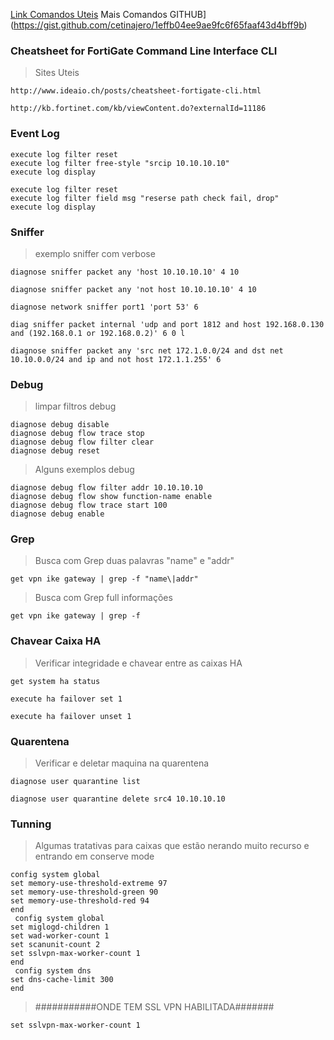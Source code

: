 [Link Comandos Uteis](https://github.com/adrianomenegassi/Fortinet/pull/2/commits/61df68f97b8a27feb42d15349ff82254c196b0d6)
Mais Comandos GITHUB](https://gist.github.com/cetinajero/1effb04ee9ae9fc6f65faaf43d4bff9b)

### Cheatsheet for FortiGate Command Line Interface CLI
 > Sites Uteis
```
http://www.ideaio.ch/posts/cheatsheet-fortigate-cli.html
```
```
http://kb.fortinet.com/kb/viewContent.do?externalId=11186
```

### Event Log
``` 
execute log filter reset
execute log filter free-style "srcip 10.10.10.10"
execute log display
```
```
execute log filter reset
execute log filter field msg "reserse path check fail, drop"
execute log display
```
### Sniffer
> exemplo sniffer com verbose
```
diagnose sniffer packet any 'host 10.10.10.10' 4 10
```
```
diagnose sniffer packet any 'not host 10.10.10.10' 4 10
```
```
diagnose network sniffer port1 'port 53' 6
```
```
diag sniffer packet internal 'udp and port 1812 and host 192.168.0.130 and (192.168.0.1 or 192.168.0.2)' 6 0 l
```
```
diagnose sniffer packet any 'src net 172.1.0.0/24 and dst net 10.10.0.0/24 and ip and not host 172.1.1.255' 6
```
### Debug
> limpar filtros debug
```
diagnose debug disable
diagnose debug flow trace stop
diagnose debug flow filter clear
diagnose debug reset
```
> Alguns exemplos debug
```
diagnose debug flow filter addr 10.10.10.10
diagnose debug flow show function-name enable
diagnose debug flow trace start 100
diagnose debug enable
```
### Grep
> Busca com Grep duas palavras "name" e "addr"
```
get vpn ike gateway | grep -f "name\|addr"

```
> Busca com Grep full informações
```
get vpn ike gateway | grep -f
```
### Chavear Caixa HA
> Verificar integridade e chavear entre as caixas HA
```
get system ha status
```
```
execute ha failover set 1
```
```
execute ha failover unset 1
```
### Quarentena
> Verificar e deletar maquina na quarentena
```
diagnose user quarantine list
```
```
diagnose user quarantine delete src4 10.10.10.10
```

### Tunning
> Algumas tratativas para caixas que estão nerando muito recurso e entrando em conserve mode
```
config system global
set memory-use-threshold-extreme 97
set memory-use-threshold-green 90
set memory-use-threshold-red 94
end
 config system global
set miglogd-children 1
set wad-worker-count 1
set scanunit-count 2
set sslvpn-max-worker-count 1
end
 config system dns
set dns-cache-limit 300
end
 ```
> ###########ONDE TEM SSL VPN HABILITADA#######
```
set sslvpn-max-worker-count 1 
```

